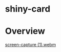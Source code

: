 # shiny-card

# Overview

  [screen-capture (1).webm](https://github.com/anamiikajha/shiny-card/assets/89740849/95d8a15c-28b5-47eb-b37d-aab789295ce3)
